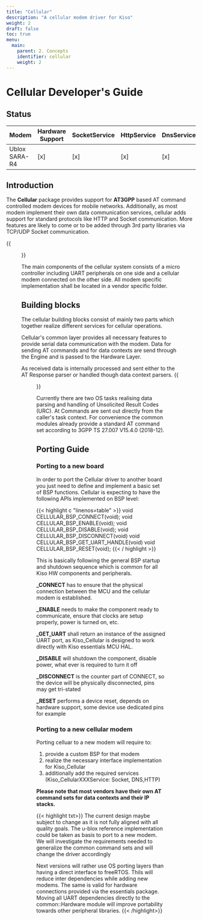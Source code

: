 ```yaml
---
title: "Cellular"
description: "A cellular modem driver for Kiso"
weight: 2
draft: false
toc: true
menu:
  main:
    parent: 2. Concepts
    identifier: cellular
    weight: 2
---
```


# Cellular Developer's Guide
## Status
| Modem         | Hardware Support   | SocketService | HttpService | DnsService   |
|---------------|--------------------|---------------|-------------|--------------|
| Ublox SARA-R4 | [x]                | [x]           | [x]         | [x]          |


## Introduction

The **Cellular** package provides support for **AT3GPP** based AT command controlled modem devices for mobile networks. Additionally, as most modem implement their own data communication services, cellular adds support for standard protocols like HTTP and Socket communication. More features are likely to come or to be added through 3rd party libraries via TCP/UDP Socket communication.

{{<figure src="../../images/Kiso_Cellular_Technical_Context.png" title="Figure 1: Cellular context">}}

The main components of the cellular system consists of a micro controller including UART peripherals on one side and a cellular modem connected on the other side.
All modem specific implementation shall be located in a vendor specific folder. 

## Building blocks

The cellular building blocks consist of mainly two parts which together realize different services for cellular operations. 

Cellular's common layer provides all necessary features to provide serial data communication with the modem.
Data for sending AT commands and for data contexts are send through the Engine and is passed to the Hardware Layer.

As received data is internally processed and sent either to the AT Response parser or handled though data context parsers.
{{<figure src="../../images/Kiso_Cellular_BuildingBlockView.png" title="Figure 2: Cellular building blocks view">}}

Currently there are two OS tasks realising data parsing and handling of Unsolicited Result Codes (URC).
At Commands are sent out directly from the caller's task context.
For convenience the common modules already provide a standard AT command set according to 3GPP TS 27.007 V15.4.0 (2018-12).

## Porting Guide
### Porting to a new board

In order to port the Cellular driver to another board you just need to define and implement a basic set of BSP functions.
Cellular is expecting to have the following APIs implemented on BSP level:
<p></p>

{{< highlight c "linenos=table" >}}
void CELLULAR_BSP_CONNECT(void); 
void CELLULAR_BSP_ENABLE(void); 
void CELLULAR_BSP_DISABLE(void); 
void CELLULAR_BSP_DISCONNECT(void) 
void CELLULAR_BSP_GET_UART_HANDLE(void) 
void CELLULAR_BSP_RESET(void);
{{< / highlight >}}

This is basically following the general BSP startup and shutdown sequence which is common for all Kiso HW components and peripherals.

**_CONNECT** has to ensure that the physical connection between the MCU and the cellular modem is established.

**_ENABLE** needs to make the component ready to communicate, ensure that clocks are setup properly, power is turned on, etc. 

**_GET_UART** shall return an instance of the assigned UART port, as Kiso_Cellular is designed to work directly with Kiso essentials MCU HAL. 

**_DISABLE** will shutdown the component, disable power, what ever is required to turn it off

**_DISCONNECT** is the counter part of CONNECT, so the device will be physically disconnected, pins may get tri-stated

**_RESET** performs a device reset, depends on hardware support, some device use dedicated pins for example


### Porting to a new cellular modem

Porting celluar to a new modem will require to:

1. provide a custom BSP for that modem
2. realize the necessary interface implementation for Kiso_Cellular
3. additionally add the required services (Kiso_CellularXXXService: Socket, DNS,HTTP)

**Please note that most vendors have their own AT command sets for data contexts and their IP stacks.**

{{< highlight txt>}}
The current design maybe subject to change as it is not fully aligned with all quality goals.
The u-blox reference implementation could be taken as basis to port to a new modem. 
We will investigate the requirements needed to generalize the common command sets 
and will change the driver accordingly

Next versions will rather use OS porting layers than having a direct interface to freeRTOS.
Thils will reduce inter dependencies while adding new modems. 
The same is valid for hardware connections provided via the essentials package. 
Moving all UART dependencies directly to the common::Hardware module will improve portability towards other peripheral libraries.
{{< /highlight>}}












